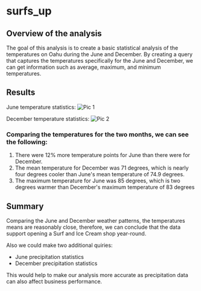# surfs_up

## Overview of the analysis
The goal of this analysis is to create a basic statistical analysis of the temperatures on Oahu during the June and December.
By creating a query that captures the temperatures specifically for the June and December, we can get information such as average, maximum, and minimum temperatures.

## Results

June temperature statistics:
![Pic 1](https://github.com/Akotovets1/surfs_up/Step_4.png)

December temperature statistics:
![Pic 2](https://github.com/Akotovets1/surfs_up/Step_9.png)

### Comparing the temperatures for the two months, we can see the following:

1. There were 12% more temperature points for June than there were for December.
2. The mean temperature for December was 71 degrees, which is nearly four degrees cooler than June's mean temperature of 74.9 degrees.
3. The maximum temperature for June was 85 degrees, which is two degrees warmer than December's maximum temperature of 83 degrees

## Summary

Comparing the June and December weather patterns, the temperatures means are reasonably close, therefore, we can conclude that the data support opening a Surf and Ice Cream shop year-round.

Also we could make two additional quiries:
- June precipitation statistics
- December precipitation statistics

This would help to make our analysis more accurate as precipitation data can also affect business performance.